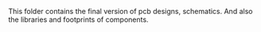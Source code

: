 This folder contains the final version of pcb designs, schematics. And also the libraries and footprints of components.
